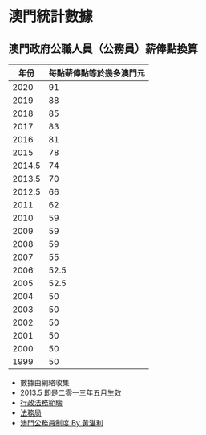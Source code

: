 # 澳門統計數據

## 澳門政府公職人員（公務員）薪俸點換算

|年份|每點薪俸點等於幾多澳門元|
|---|---|
|	2020	|	91	|
|	2019	|	88	|
|	2018	|	85	|
|	2017	|	83	|
|	2016	|	81	|
|	2015	|	78	|
|	2014.5	|	74	|
|	2013.5	|	70	|
|	2012.5	|	66	|
|	2011	|	62	|
|	2010	|	59	|
|	2009	|	59	|
|	2008	|	59	|
|	2007	|	55	|
|	2006	|	52.5	|
|	2005	|	52.5	|
|	2004	|	50	|
|	2003	|	50	|
|	2002	|	50	|
|	2001	|	50	|
|	2000	|	50	|
|	1999	|	50	|

* 數據由網絡收集
* 2013.5 即是二零一三年五月生效
* [行政法務範疇](https://www.gov.mo/zh-hant/wp-content/uploads/sites/4/2017/11/cn2009_aj.doc)
* [法務局](https://bo.io.gov.mo/bo/i/2005/15/lei01_cn.asp)
* [澳門公務員制度 By 黃湛利](https://books.google.com/books?id=zpMeBAAAQBAJ&pg=PA208&lpg=PA208&dq=%E6%BE%B3%E9%96%80%E6%94%BF%E5%BA%9C%E5%85%AC%E8%81%B7%E4%BA%BA%E5%93%A1%E8%96%AA%E4%BF%B8%E9%BB%9E55%E5%85%83&source=bl&ots=DNdgb8UKSV&sig=ACfU3U1nYviPKtJVqgrwmT6UihmhT2QDJQ&hl=en&sa=X&ved=2ahUKEwj16c-Ur53rAhUuE6YKHZuCCQoQ6AEwEnoECAoQAQ#v=onepage&q=%E6%BE%B3%E9%96%80%E6%94%BF%E5%BA%9C%E5%85%AC%E8%81%B7%E4%BA%BA%E5%93%A1%E8%96%AA%E4%BF%B8%E9%BB%9E55%E5%85%83&f=false)
